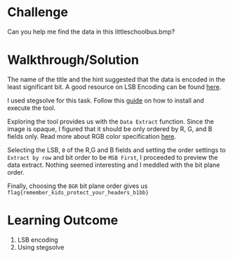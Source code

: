 # Challenge

Can you help me find the data in this littleschoolbus.bmp?

# Walkthrough/Solution

The name of the title and the hint suggested that the data is encoded in the least significant bit. A good resource on LSB Encoding can be found [here](https://cyfor.engineering.nyu.edu/topic/02-lsb-steganography/). </br>

I used stegsolve for this task. Follow this [guide](https://github.com/zardus/ctf-tools/blob/master/stegsolve/install) on how to install and execute the tool. </br>

Exploring the tool provides us with the `Data Extract` function. Since the image is opaque, I figured that it should be only ordered by R, G, and B fields only. Read more about RGB color specification [here](https://stat.ethz.ch/R-manual/R-devel/library/grDevices/html/rgb.html). </br>

Selecting the LSB, `0` of the R,G and B fields and setting the order settings to  `Extract by row` and bit order to be `MSB First`, I proceeded to preview the data extract. Nothing seemed interesting and I meddled with the bit plane order. </br>

Finally, choosing the `BGR` bit plane order gives us `flag{remember_kids_protect_your_headers_b1bb}`

# Learning Outcome

1) LSB encoding
2) Using stegsolve
